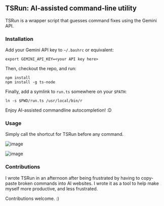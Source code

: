 ## TSRun: AI-assisted command-line utility ##

TSRun is a wrapper script that guesses command fixes using the Gemini API.

### Installation ###

Add your Gemini API key to `~/.bashrc` or equivalent:

```shell
export GEMINI_API_KEY=<your API key here>
```

Then, checkout the repo, and run:

```shell
npm install
npm install -g ts-node
```

Finally, add a symlink to `run.ts` somewhere on your `$PATH`:

```shell
ln -s $PWD/run.ts /usr/local/bin/r
```

Enjoy AI-assisted commandline autocompletion! :D

### Usage ###

Simply call the shortcut for TSRun before any command.

![image](https://github.com/user-attachments/assets/53cfab2e-97d2-45ef-8f4b-6ce8034646e2)

![image](https://github.com/user-attachments/assets/1ec43204-ff79-4800-b2f7-7759c8eb5a08)

### Contributions ###

I wrote TSRun in an afternoon after being frustrated by having to copy-paste
broken commands into AI websites. I wrote it as a tool to help make myself more
productive, and less frustrated.

Contributions welcome. :)

